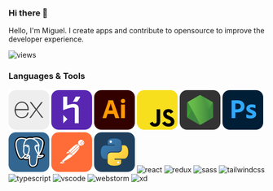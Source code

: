 ### Hi there 👋

Hello, I'm Miguel.
I create apps and contribute to opensource to improve the developer experience.

![views](https://komarev.com/ghpvc/?username=miguelcoria94&label=Profile%20views&color=0e75b6&style=flat)

### Languages & Tools

![expressjs](https://github.com/harshcut/harshcut/blob/master/static/expressjs.svg) ![heroku](https://github.com/harshcut/harshcut/blob/master/static/heroku.svg) ![illustrator](https://github.com/harshcut/harshcut/blob/master/static/illustrator.svg) ![javascript](https://github.com/harshcut/harshcut/blob/master/static/javascript.svg) ![nodejs](https://github.com/harshcut/harshcut/blob/master/static/nodejs.svg) ![photoshop](https://github.com/harshcut/harshcut/blob/master/static/photshop.svg) ![postgresql](https://github.com/harshcut/harshcut/blob/master/static/postgresql.svg) ![postman](https://github.com/harshcut/harshcut/blob/master/static/postman.svg) ![python](https://github.com/harshcut/harshcut/blob/master/static/python.svg) ![react](static/react.svg) ![redux](static/redux.svg) ![sass](static/sass.svg) ![tailwindcss](static/tailwindcss.svg) ![typescript](static/typescript.svg) ![vscode](static/vscode.svg) ![webstorm](static/webstorm.svg) ![xd](static/xd.svg)
